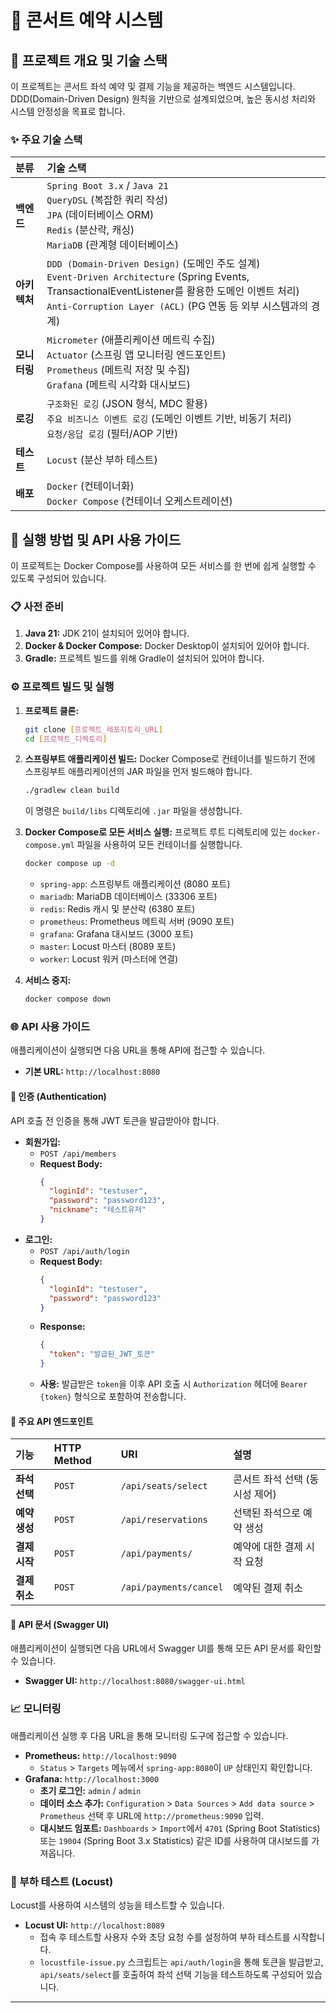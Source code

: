 # 🎸 콘서트 예약 시스템

## 📝 프로젝트 개요 및 기술 스택

이 프로젝트는 콘서트 좌석 예약 및 결제 기능을 제공하는 백엔드 시스템입니다. DDD(Domain-Driven Design) 원칙을 기반으로 설계되었으며, 높은 동시성 처리와 시스템 안정성을 목표로 합니다.

### ✨ 주요 기술 스택

| 분류         | 기술 스택                                                                                                                                                                                                                              |
| :----------- | :------------------------------------------------------------------------------------------------------------------------------------------------------------------------------------------------------------------------------------- |
| **백엔드**   | `Spring Boot 3.x` / `Java 21` <br> `QueryDSL` (복잡한 쿼리 작성) <br> `JPA` (데이터베이스 ORM) <br> `Redis` (분산락, 캐싱) <br> `MariaDB` (관계형 데이터베이스)                                                                            |
| **아키텍처** | `DDD (Domain-Driven Design)` (도메인 주도 설계) <br> `Event-Driven Architecture` (Spring Events, TransactionalEventListener를 활용한 도메인 이벤트 처리) <br> `Anti-Corruption Layer (ACL)` (PG 연동 등 외부 시스템과의 경계) |
| **모니터링** | `Micrometer` (애플리케이션 메트릭 수집) <br> `Actuator` (스프링 앱 모니터링 엔드포인트) <br> `Prometheus` (메트릭 저장 및 수집) <br> `Grafana` (메트릭 시각화 대시보드)                                                                  |
| **로깅**     | `구조화된 로깅` (JSON 형식, MDC 활용) <br> `주요 비즈니스 이벤트 로깅` (도메인 이벤트 기반, 비동기 처리) <br> `요청/응답 로깅` (필터/AOP 기반)                                                                                           |
| **테스트**   | `Locust` (분산 부하 테스트)                                                                                                                                                                                                              |
| **배포**     | `Docker` (컨테이너화) <br> `Docker Compose` (컨테이너 오케스트레이션)                                                                                                                                                                  |

## 🚀 실행 방법 및 API 사용 가이드

이 프로젝트는 Docker Compose를 사용하여 모든 서비스를 한 번에 쉽게 실행할 수 있도록 구성되어 있습니다.

### 📋 사전 준비

1.  **Java 21:** JDK 21이 설치되어 있어야 합니다.
2.  **Docker & Docker Compose:** Docker Desktop이 설치되어 있어야 합니다.
3.  **Gradle:** 프로젝트 빌드를 위해 Gradle이 설치되어 있어야 합니다.

### ⚙️ 프로젝트 빌드 및 실행

1.  **프로젝트 클론:**
    ```bash
    git clone [프로젝트_레포지토리_URL]
    cd [프로젝트_디렉토리]
    ```

2.  **스프링부트 애플리케이션 빌드:**
    Docker Compose로 컨테이너를 빌드하기 전에 스프링부트 애플리케이션의 JAR 파일을 먼저 빌드해야 합니다.
    ```bash
    ./gradlew clean build
    ```
    이 명령은 `build/libs` 디렉토리에 `.jar` 파일을 생성합니다.

3.  **Docker Compose로 모든 서비스 실행:**
    프로젝트 루트 디렉토리에 있는 `docker-compose.yml` 파일을 사용하여 모든 컨테이너를 실행합니다.
    ```bash
    docker compose up -d
    ```
    *   `spring-app`: 스프링부트 애플리케이션 (8080 포트)
    *   `mariadb`: MariaDB 데이터베이스 (33306 포트)
    *   `redis`: Redis 캐시 및 분산락 (6380 포트)
    *   `prometheus`: Prometheus 메트릭 서버 (9090 포트)
    *   `grafana`: Grafana 대시보드 (3000 포트)
    *   `master`: Locust 마스터 (8089 포트)
    *   `worker`: Locust 워커 (마스터에 연결)

4.  **서비스 중지:**
    ```bash
    docker compose down
    ```

### 🌐 API 사용 가이드

애플리케이션이 실행되면 다음 URL을 통해 API에 접근할 수 있습니다.

*   **기본 URL:** `http://localhost:8080`

#### 🔑 인증 (Authentication)

API 호출 전 인증을 통해 JWT 토큰을 발급받아야 합니다.

*   **회원가입:**
    *   `POST /api/members`
    *   **Request Body:**
        ```json
        {
          "loginId": "testuser",
          "password": "password123",
          "nickname": "테스트유저"
        }
        ```
*   **로그인:**
    *   `POST /api/auth/login`
    *   **Request Body:**
        ```json
        {
          "loginId": "testuser",
          "password": "password123"
        }
        ```
    *   **Response:**
        ```json
        {
          "token": "발급된_JWT_토큰"
        }
        ```
    *   **사용:** 발급받은 `token`을 이후 API 호출 시 `Authorization` 헤더에 `Bearer {token}` 형식으로 포함하여 전송합니다.

#### 🎫 주요 API 엔드포인트

| 기능           | HTTP Method | URI                                  | 설명                                        |
| :------------- | :---------- | :----------------------------------- | :------------------------------------------ |
| **좌석 선택**    | `POST`      | `/api/seats/select`                  | 콘서트 좌석 선택 (동시성 제어)              |
| **예약 생성**    | `POST`      | `/api/reservations`                  | 선택된 좌석으로 예약 생성                   |
| **결제 시작**    | `POST`      | `/api/payments/`                     | 예약에 대한 결제 시작 요청                  |
| **결제 취소**    | `POST`      | `/api/payments/cancel`               | 예약된 결제 취소                            |

#### 📄 API 문서 (Swagger UI)

애플리케이션이 실행되면 다음 URL에서 Swagger UI를 통해 모든 API 문서를 확인할 수 있습니다.

*   **Swagger UI:** `http://localhost:8080/swagger-ui.html`

### 📈 모니터링

애플리케이션 실행 후 다음 URL을 통해 모니터링 도구에 접근할 수 있습니다.

*   **Prometheus:** `http://localhost:9090`
    *   `Status` > `Targets` 메뉴에서 `spring-app:8080`이 `UP` 상태인지 확인합니다.
*   **Grafana:** `http://localhost:3000`
    *   **초기 로그인:** `admin` / `admin`
    *   **데이터 소스 추가:** `Configuration` > `Data Sources` > `Add data source` > `Prometheus` 선택 후 URL에 `http://prometheus:9090` 입력.
    *   **대시보드 임포트:** `Dashboards` > `Import`에서 `4701` (Spring Boot Statistics) 또는 `19004` (Spring Boot 3.x Statistics) 같은 ID를 사용하여 대시보드를 가져옵니다.

### 🧪 부하 테스트 (Locust)

Locust를 사용하여 시스템의 성능을 테스트할 수 있습니다.

*   **Locust UI:** `http://localhost:8089`
    *   접속 후 테스트할 사용자 수와 초당 요청 수를 설정하여 부하 테스트를 시작합니다.
    *   `locustfile-issue.py` 스크립트는 `api/auth/login`을 통해 토큰을 발급받고, `api/seats/select`를 호출하여 좌석 선택 기능을 테스트하도록 구성되어 있습니다.

---
